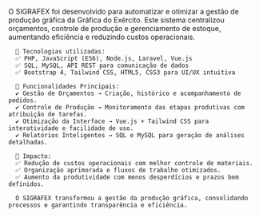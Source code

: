O SIGRAFEX foi desenvolvido para automatizar e otimizar a gestão de produção gráfica da Gráfica do Exército. Este sistema centralizou orçamentos, controle de produção e gerenciamento de estoque, aumentando eficiência e reduzindo custos operacionais.

      🔹 Tecnologias utilizadas:
      ✅ PHP, JavaScript (ES6), Node.js, Laravel, Vue.js
      ✅ SQL, MySQL, API REST para comunicação de dados
      ✅ Bootstrap 4, Tailwind CSS, HTML5, CSS3 para UI/UX intuitiva

      🔹 Funcionalidades Principais:
      ✔ Gestão de Orçamentos → Criação, histórico e acompanhamento de pedidos.
      ✔ Controle de Produção → Monitoramento das etapas produtivas com atribuição de tarefas.
      ✔ Otimização da Interface → Vue.js + Tailwind CSS para interatividade e facilidade de uso.
      ✔ Relatórios Inteligentes → SQL e MySQL para geração de análises detalhadas.

      📌 Impacto:
      ✅ Redução de custos operacionais com melhor controle de materiais.
      ✅ Organização aprimorada e fluxos de trabalho otimizados.
      ✅ Aumento da produtividade com menos desperdícios e prazos bem definidos.

      O SIGRAFEX transformou a gestão da produção gráfica, consolidando processos e garantindo transparência e eficiência.
